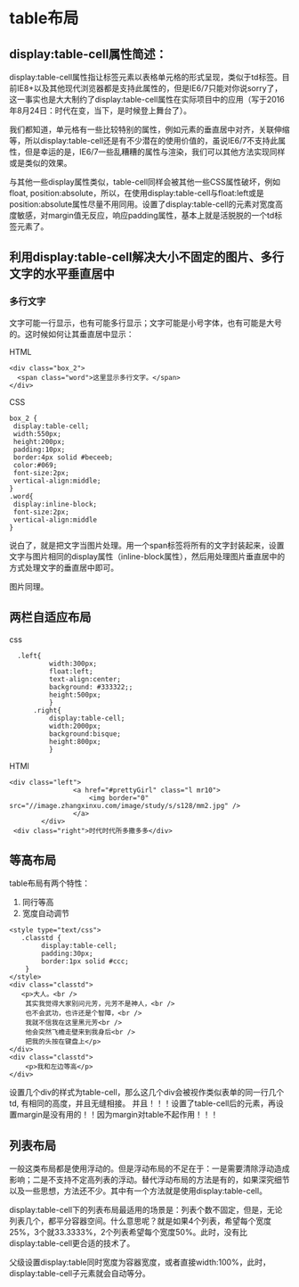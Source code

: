 # table布局
## display:table-cell属性简述：

display:table-cell属性指让标签元素以表格单元格的形式呈现，类似于td标签。目前IE8+以及其他现代浏览器都是支持此属性的，但是IE6/7只能对你说sorry了，这一事实也是大大制约了display:table-cell属性在实际项目中的应用（写于2016年8月24日：时代在变，当下，是时候登上舞台了）。

我们都知道，单元格有一些比较特别的属性，例如元素的垂直居中对齐，关联伸缩等，所以display:table-cell还是有不少潜在的使用价值的，虽说IE6/7不支持此属性，但是幸运的是，IE6/7一些乱糟糟的属性与渲染，我们可以其他方法实现同样或是类似的效果。

与其他一些display属性类似，table-cell同样会被其他一些CSS属性破坏，例如float, position:absolute，所以，在使用display:table-cell与float:left或是position:absolute属性尽量不用同用。设置了display:table-cell的元素对宽度高度敏感，对margin值无反应，响应padding属性，基本上就是活脱脱的一个td标签元素了。

## 利用display:table-cell解决大小不固定的图片、多行文字的水平垂直居中
### 多行文字
文字可能一行显示，也有可能多行显示；文字可能是小号字体，也有可能是大号的。这时候如何让其垂直居中显示：

HTML

```
<div class="box_2">
  <span class="word">这里显示多行文字。</span>
</div>
```
CSS

```
box_2 {
 display:table-cell; 
 width:550px; 
 height:200px; 
 padding:10px; 
 border:4px solid #beceeb; 
 color:#069; 
 font-size:2px; 
 vertical-align:middle;
}
.word{
 display:inline-block; 
 font-size:2px; 
 vertical-align:middle
}
```
说白了，就是把文字当图片处理。用一个span标签将所有的文字封装起来，设置文字与图片相同的display属性（inline-block属性），然后用处理图片垂直居中的方式处理文字的垂直居中即可。

图片同理。

## 两栏自适应布局
css

```
  .left{
          width:300px;
          float:left;
          text-align:center;
          background: #333322;;
          height:500px;
          }
      .right{
          display:table-cell;
          width:2000px;
          background:bisque;
          height:800px;
          }
```
HTMl

```
<div class="left">
                <a href="#prettyGirl" class="l mr10">
                    <img border="0" src="//image.zhangxinxu.com/image/study/s/s128/mm2.jpg" />
                </a>
        </div>
 <div class="right">时代时代所多撒多多</div>
```

## 等高布局
table布局有两个特性：

1. 同行等高
2. 宽度自动调节

```
<style type="text/css"> 
   .classtd {
        display:table-cell;
        padding:30px; 
        border:1px solid #ccc;
    }
</style>
<div class="classtd">
   <p>大人。<br />
    其实我觉得大家别问元芳，元芳不是神人，<br />
    也不会武功，也许还是个智障，<br />
    我就不信我在这里黑元芳<br />
    他会突然飞檐走壁来到我身后<br />
    把我的头按在键盘上</p>
</div>
<div class="classtd">
    <p>我和左边等高</p>
</div>

```
设置几个div的样式为table-cell，那么这几个div会被视作类似表单的同一行几个td, 有相同的高度，并且无缝相接。 并且！！！设置了table-cell后的元素，再设置margin是没有用的！！因为margin对table不起作用！！！

## 列表布局

一般这类布局都是使用浮动的。但是浮动布局的不足在于：一是需要清除浮动造成影响；二是不支持不定高列表的浮动。替代浮动布局的方法是有的，如果深究细节以及一些思想，方法还不少。其中有一个方法就是使用display:table-cell。

display:table-cell下的列表布局最适用的场景是：列表个数不固定，但是，无论列表几个，都平分容器空间。什么意思呢？就是如果4个列表，希望每个宽度25%，3个就33.3333%，2个列表希望每个宽度50%。此时，没有比display:table-cell更合适的技术了。

父级设置display:table同时宽度为容器宽度，或者直接width:100%，此时，display:table-cell子元素就会自动等分。